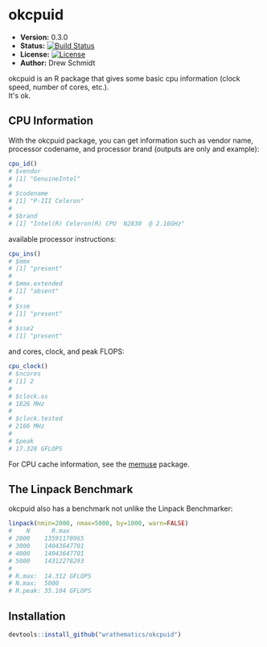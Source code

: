 # okcpuid 

* **Version:** 0.3.0
* **Status:** [![Build Status](https://travis-ci.org/shinra-dev/okcpuid.png)](https://travis-ci.org/shinra-dev/okcpuid)
* **License:** [![License](http://img.shields.io/badge/license-BSD%202--Clause-orange.svg?style=flat)](http://opensource.org/licenses/BSD-2-Clause)
* **Author:** Drew Schmidt


okcpuid is an R package that gives some basic cpu information (clock speed, number of cores, etc.).  
It's ok.


## CPU Information

With the okcpuid package, you can get information such as vendor 
name, processor codename, and processor brand (outputs are only
and example):

```r
cpu_id()
# $vendor
# [1] "GenuineIntel"
# 
# $codename
# [1] "P-III Celeron"
# 
# $brand
# [1] "Intel(R) Celeron(R) CPU  N2830  @ 2.16GHz"
```

available processor instructions:

```r
cpu_ins()
# $mmx
# [1] "present"
# 
# $mmx.extended
# [1] "absent"
# 
# $sse
# [1] "present"
# 
# $sse2
# [1] "present"
```

and cores, clock, and peak FLOPS:

```r
cpu_clock()
# $ncores
# [1] 2
# 
# $clock.os
# 1826 MHz 
# 
# $clock.tested
# 2166 MHz 
# 
# $peak
# 17.328 GFLOPS
```

For CPU cache information, see the
[memuse](https://github.com/wrathematics/memuse) package.


## The Linpack Benchmark

okcpuid also has a benchmark not unlike the Linpack Benchmarker:

```r
linpack(nmin=2000, nmax=5000, by=1000, warn=FALSE)
#    N      R.max
# 2000    13591178965 
# 3000    14043647701 
# 4000    14043647701 
# 5000    14312278293 
# 
# R.max:  14.312 GFLOPS
# N.max:  5000
# R.peak: 35.104 GFLOPS 
```


## Installation

```r
devtools::install_github("wrathematics/okcpuid")
```
